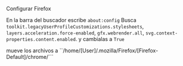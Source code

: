 Configurar Firefox

En la barra del buscador escribe ```about:config```
Busca ```toolkit.legacyUserProfileCustomizations.stylesheets```, ```layers.acceleration.force-enabled```, ```gfx.webrender.all```, ```svg.context-properties.content.enabled```. y cambialas a ```True```

mueve los archivos a ``/home/[User]/.mozilla/Firefox/[Firefox-Default]/chrome/```
